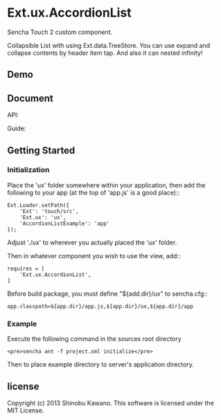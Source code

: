 # Ext.ux.AccordionList

Sencha Touch 2 custom component.

Collapsible List with using Ext.data.TreeStore. You can use expand and collapse contents by header item tap. And also it can nested infinity!

## Demo


## Document

API:

Guide:

## Getting Started

### Initialization

Place the 'ux' folder somewhere within your application, then add the following to your app (at the top of 'app.js' is a good place)::

    Ext.Loader.setPath({
        'Ext': 'touch/src',
        'Ext.ux': 'ux',
        'AccordionListExample': 'app'
    });

Adjust './ux' to wherever you actually placed the 'ux' folder.

Then in whatever component you wish to use the view, add::

    requires = [
        'Ext.ux.AccordionList',
    ]

Before build package, you must define "${add.dir}/ux" to sencha.cfg::

    app.classpath=${app.dir}/app.js,${app.dir}/ux,${app.dir}/app

### Example

Execute the following command in the sources root directory

    <pre>sencha ant -f project.xml initialize</pre>

Then to place example directory to server's application directory.

## license

Copyright (c) 2013 Shinobu Kawano. This software is licensed under the MIT License.

